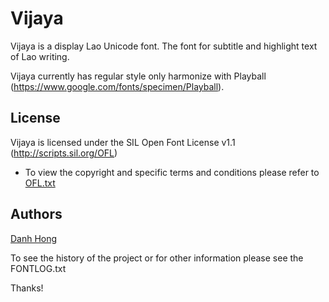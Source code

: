 ﻿Vijaya
======================


Vijaya is a display Lao Unicode font. The font for subtitle and highlight text of Lao writing.

Vijaya currently has regular style only harmonize with Playball (<https://www.google.com/fonts/specimen/Playball>).

## License


Vijaya is licensed under the SIL Open Font License v1.1 (<http://scripts.sil.org/OFL>)


- To view the copyright and specific terms and conditions please refer to [OFL.txt](https://github.com/khmertype/Vijaya/blob/master/OFL.txt)




## Authors

[Danh Hong](http://www.khmertype.org)

To see the history of the project or for other information please see the FONTLOG.txt 



Thanks!
